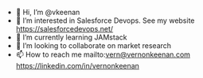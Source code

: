 - 👋 Hi, I’m @vkeenan
- 👀 I’m interested in Salesforce Devops. See my website https://salesforcedevops.net/
- 🌱 I’m currently learning JAMstack
- 💞️ I’m looking to collaborate on market research
- 📫 How to reach me mailto:vern@vernonkeenan.com https://linkedin.com/in/vernonkeenan

<!---
vkeenan/vkeenan is a ✨ special ✨ repository because its `README.md` (this file) appears on your GitHub profile.
You can click the Preview link to take a look at your changes.
--->
